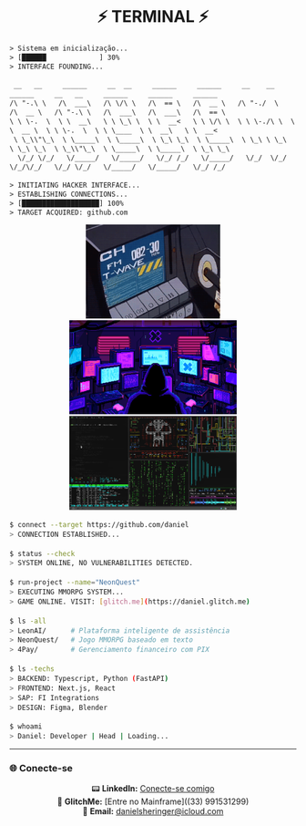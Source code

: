 <div align="center">

# ⚡ TERMINAL ⚡

</div>



```plaintext
> Sistema em inicialização...
> [██████             ] 30%
> INTERFACE FOUNDING...

 __   __     ______     __  __     ______     ______     __    __     ______     __   __     ______     ______     ______    
/\ "-.\ \   /\  ___\   /\ \/\ \   /\  == \   /\  __ \   /\ "-./  \   /\  __ \   /\ "-.\ \   /\  ___\   /\  ___\   /\  == \   
\ \ \-.  \  \ \  __\   \ \ \_\ \  \ \  __<   \ \ \/\ \  \ \ \-./\ \  \ \  __ \  \ \ \-.  \  \ \ \____  \ \  __\   \ \  __<   
 \ \_\\"\_\  \ \_____\  \ \_____\  \ \_\ \_\  \ \_____\  \ \_\ \ \_\  \ \_\ \_\  \ \_\\"\_\  \ \_____\  \ \_____\  \ \_\ \_\ 
  \/_/ \/_/   \/_____/   \/_____/   \/_/ /_/   \/_____/   \/_/  \/_/   \/_/\/_/   \/_/ \/_/   \/_____/   \/_____/   \/_/ /_/ 

> INITIATING HACKER INTERFACE...
> ESTABLISHING CONNECTIONS...
> [███████████████████] 100%
> TARGET ACQUIRED: github.com
```
<div align="center">
<img src="start.gif" alt="Hacker Booting" height="165">
<img src="inprogress.gif" alt="Hacker InProgress" height="165">
<img src="youareminenow.gif" alt="Hacker YouAreMineNow" height="165">
</div>

```bash
$ connect --target https://github.com/daniel
> CONNECTION ESTABLISHED...

$ status --check
> SYSTEM ONLINE, NO VULNERABILITIES DETECTED.

$ run-project --name="NeonQuest"
> EXECUTING MMORPG SYSTEM...
> GAME ONLINE. VISIT: [glitch.me](https://daniel.glitch.me)

$ ls -all
> LeonAI/      # Plataforma inteligente de assistência
> NeonQuest/   # Jogo MMORPG baseado em texto
> 4Pay/        # Gerenciamento financeiro com PIX

$ ls -techs
> BACKEND: Typescript, Python (FastAPI)
> FRONTEND: Next.js, React
> SAP: FI Integrations
> DESIGN: Figma, Blender

$ whoami
> Daniel: Developer | Head | Loading...  
```

---

### 🌐 **Conecte-se**

<div align="center">

📟 **LinkedIn:** [Conecte-se comigo](https://www.linkedin.com/in/daniel)  
📡 **GlitchMe:** [Entre no Mainframe]((33) 991531299)  
📧 **Email:** danielsheringer@icloud.com  

</div>

